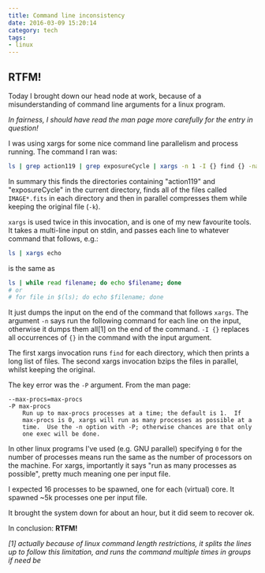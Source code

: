 ```yaml
---
title: Command line inconsistency
date: 2016-03-09 15:20:14
category: tech
tags:
- linux
---
```


## RTFM!

Today I brought down our head node at work, because of a
misunderstanding of command line arguments for a linux program.

_In fairness, I should have read the man page more carefully for the
entry in question!_

I was using xargs for some nice command line parallelism and process
running. The command I ran was:

```bash
ls | grep action119 | grep exposureCycle | xargs -n 1 -I {} find {} -name 'IMAGE*.fits' | xargs -n 1 -P 0 bzip2 -k
```

In summary this finds the directories containing "action119" and
"exposureCycle" in the current directory, finds all of the files called
`IMAGE*.fits` in each directory and then in parallel compresses them
while keeping the original file (`-k`).

`xargs` is used twice in this invocation, and is one of my new favourite
tools. It takes a multi-line input on stdin, and passes each line to
whatever command that follows, e.g.:

```bash
ls | xargs echo
```

is the same as

```bash
ls | while read filename; do echo $filename; done
# or
# for file in $(ls); do echo $filename; done
```

It just dumps the input on the end of the command that follows `xargs`.
The argument `-n` says run the following command for each line on the
input, otherwise it dumps them all[1] on the end of the command. `-I {}`
replaces all occurrences of `{}` in the command with the input argument.

The first xargs invocation runs `find` for each directory, which then
prints a long list of files. The second xargs invocation bzips the files
in parallel, whilst keeping the original.

The key error was the `-P` argument. From the man page:

```
--max-procs=max-procs
-P max-procs
    Run up to max-procs processes at a time; the default is 1.  If
    max-procs is 0, xargs will run as many processes as possible at a
    time.  Use the -n option with -P; otherwise chances are that only
    one exec will be done.
```

In other linux programs I've used (e.g. GNU parallel) specifying `0` for
the number of processes means run the same as the number of processors
on the machine. For xargs, importantly it says "run as many processes as
possible", pretty much meaning one per input file.

I expected 16 processes to be spawned, one for each (virtual) core. It
spawned ~5k processes one per input file.

It brought the system down for about an hour, but it did seem to recover
ok.

In conclusion: **RTFM!**


*[1] actually because of linux command length restrictions, it splits the
lines up to follow this limitation, and runs the command multiple times
in groups if need be*

